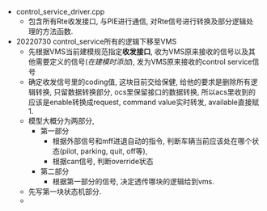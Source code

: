 - control_service_driver.cpp 
  - 包含所有Rte收发接口, 与PIE进行通信, 对Rte信号进行转换及部分逻辑处理的方法函数.
- 20220730 control_service所有的逻辑下移至VMS
  - 先根据VMS当前建模规范指定**收发接口**, 收为VMS原来接收的信号以及其他需要定义的信号(*在建模时添加*), 发为VMS原来接收的control service信号
  - 确定收发信号里的coding值, 这块目前交给保健, 给他的要求是删除所有逻辑转换, 只留数据转换部分, ocs里保留接口的数据转换, 所以acs里收到的应该是enable转换成request, command value实时转发, available直接赋1. 
  - 模型大概分为两部分,
    - 第一部分
      - 根据外部信号和mff进退自动的指令, 判断车辆当前应该处在哪个状态(pilot, parking, quit, off等),
      - 根据can信号, 判断override状态
    - 第二部分
      - 根据第一部分的信号, 决定透传哪块的逻辑给到vms.
  - 先写第一块状态机部分.
  - 
